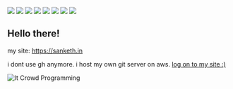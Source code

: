 [![](https://img.shields.io/badge/LinkedIn-sankethchebbi-blue)](https://www.linkedin.com/in/sanketh-chebbi-976132176/)
[![](https://img.shields.io/badge/Email-sanketh%40duck.com-red)](mailto:sanketh@duck.com)
[![](https://img.shields.io/badge/Telegram-%40sankethchebbi-blue)](https://t.me/sankethchebbi)
[![](https://img.shields.io/badge/HackerRank-sankethchebbi-brightgreen)](https://www.hackerrank.com/sankethchebbi)
[![](https://img.shields.io/badge/Twitter-%40sankethchebbi-blue)](https://twitter.com/sankethchebbi)
[![](https://img.shields.io/badge/Codechef-sankethchebbi-red)](https://www.codechef.com/users/sankethchebbi)
[![](https://img.shields.io/badge/Codeforces-sankethchebbi-blue)](https://codeforces.com/profile/SankethChebbi)
[![](https://img.shields.io/badge/TryHackMe-inf4m0us-brightgreen)](https://tryhackme.com/p/inf4m0us)

## Hello there! 

my site: https://sanketh.in

i dont use gh anymore. i host my own git server on aws. [log on to my site :)](https://sanketh.live/work.html)


![It Crowd Programming](https://media.giphy.com/media/1C8bHHJturSx2/source.gif)
